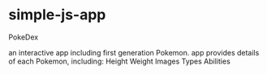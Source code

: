 # simple-js-app
 PokeDex 
 
 an interactive app including first generation Pokemon.
 app provides details of each Pokemon, including:
  Height
  Weight
  Images
  Types
  Abilities
